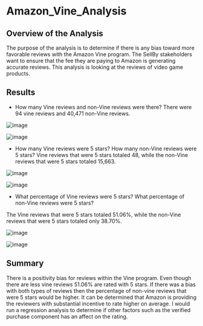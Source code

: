 # Amazon_Vine_Analysis

## Overview of the Analysis 
The purpose of the analysis is to determine if there is any bias toward more favorable reviews with the Amazon Vine program.  The SellBy stakeholders want to ensure that the fee they are paying to Amazon is generating accurate reviews.  This analysis is looking at the reviews of video game products.  

## Results

* How many Vine reviews and non-Vine reviews were there?
There were 94 vine reviews and 40,471 non-Vine reviews. 

![image](paid_progarm_count.PNG)

![image](unpaid_progarm_count.PNG)

* How many Vine reviews were 5 stars? How many non-Vine reviews were 5 stars?
Vine reviews that were 5 stars totaled 48, while the non-Vine reviews that were 5 stars totaled 15,663. 


![image](paid_program_5_star.PNG)

![image](unpaid_program_5_star.PNG)


* What percentage of Vine reviews were 5 stars? What percentage of non-Vine reviews were 5 stars?

The Vine reviews that were 5 stars totaled 51.06%, while the non-Vine reviews that were 5 stars totaled only 38.70%.

![image](paid_5_percent.PNG)

![image](unpaid_5_percent.PNG)


## Summary 
There is a positivity bias for reviews within the Vine program.  Even though there are less vine reviews 51.06% are rated with 5 stars.  If there was a bias with both types of reviews then the percentage of non-vine reviews that were 5 stars would be higher. It can be determined that Amazon is providing the reviewers with substantial incentive to rate higher on average. I would run a regression analysis to determine if other factors such as the verified purchase component has an affect on the rating. 
